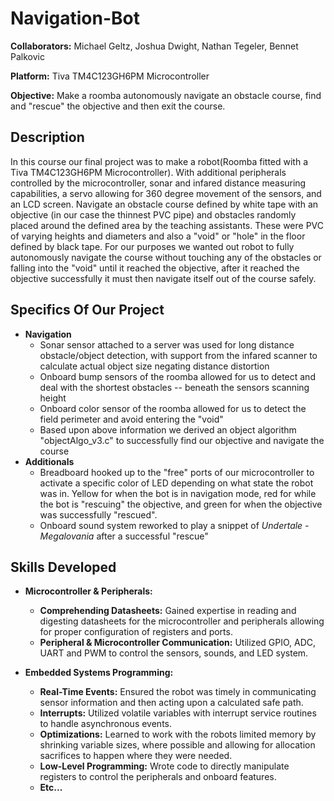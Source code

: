# Navigation-Bot
**Collaborators:** Michael Geltz, Joshua Dwight, Nathan Tegeler, Bennet Palkovic

**Platform:** Tiva TM4C123GH6PM Microcontroller

**Objective:** Make a roomba autonomously navigate an obstacle course, find and "rescue" the objective and then exit the course.

## Description
In this course our final project was to make a robot(Roomba fitted with a Tiva TM4C123GH6PM Microcontroller). With additional peripherals controlled by the microcontroller, sonar and infared distance measuring capabilities, a servo allowing for 360 degree movement of the sensors, and an LCD screen. Navigate an obstacle course defined by white tape with an objective (in our case the thinnest PVC pipe) and obstacles randomly placed around the defined area by the teaching assistants. These were PVC of varying heights and diameters and also a "void" or "hole" in the floor defined by black tape. For our purposes we wanted out robot to fully autonomously navigate the course without touching any of the obstacles or falling into the "void" until it reached the objective, after it reached the objective successfully it must then navigate itself out of the course safely. 

## Specifics Of Our Project
- **Navigation**
  * Sonar sensor attached to a server was used for long distance obstacle/object detection, with support from the infared scanner to calculate actual object size negating distance distortion
  * Onboard bump sensors of the roomba allowed for us to detect and deal with the shortest obstacles -- beneath the sensors scanning height
  * Onboard color sensor of the roomba allowed for us to detect the field perimeter and avoid entering the "void"
  * Based upon above information we derived an object algorithm "objectAlgo_v3.c" to successfully find our objective and navigate the course
- **Additionals**
  * Breadboard hooked up to the "free" ports of our microcontroller to activate a specific color of LED depending on what state the robot was in. Yellow for when the bot is in navigation mode, red for while the bot is "rescuing" the objective, and green for when the objective was successfully "rescued".
  * Onboard sound system reworked to play a snippet of *Undertale - Megalovania* after a successful "rescue"
 
## Skills Developed
- **Microcontroller & Peripherals:**
    * **Comprehending Datasheets:** Gained expertise in reading and digesting datasheets for the microcontroller and peripherals allowing for proper configuration of registers and ports.
    * **Peripheral & Microcontroller Communication:** Utilized GPIO, ADC, UART and PWM to control the sensors, sounds, and LED system.

- **Embedded Systems Programming:**
    * **Real-Time Events:** Ensured the robot was timely in communicating sensor information and then acting upon a calculated safe path.
    * **Interrupts:** Utilized volatile variables with interrupt service routines to handle asynchronous events.
    * **Optimizations:** Learned to work with the robots limited memory by shrinking variable sizes, where possible and allowing for allocation sacrifices to happen where they were needed.
    * **Low-Level Programming:** Wrote code to directly manipulate registers to control the peripherals and onboard features.
    * **Etc...**
